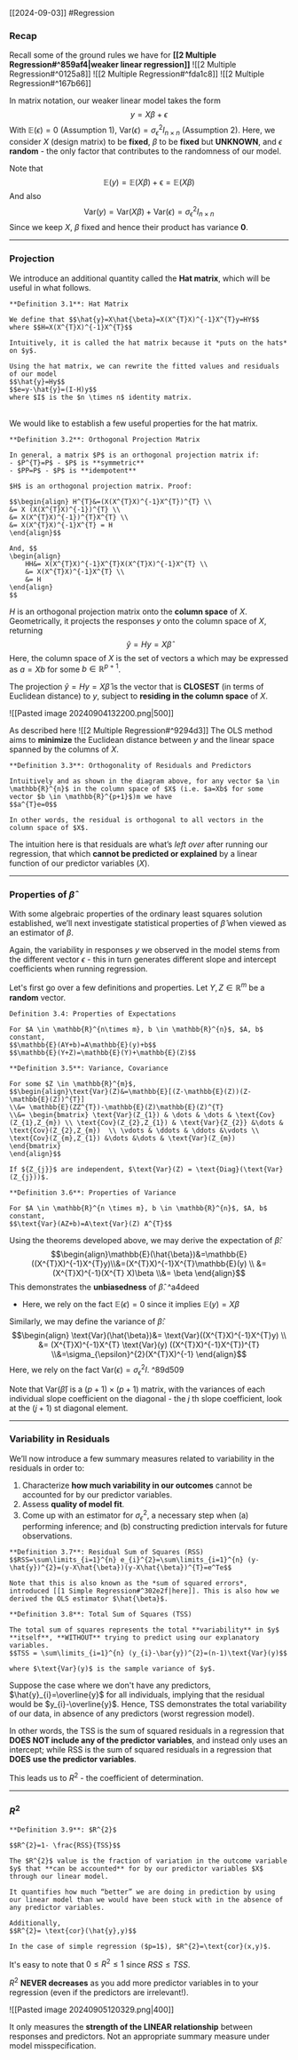 [[2024-09-03]] #Regression 

### Recap
Recall some of the ground rules we have for **[[2 Multiple Regression#^859af4|weaker linear regression]]** ![[2 Multiple Regression#^0125a8]] ![[2 Multiple Regression#^fda1c8]]
![[2 Multiple Regression#^167b66]]

In matrix notation, our weaker linear model takes the form
$$y=X\beta + \epsilon$$
With $\mathbb{E}(\epsilon)=0$ (Assumption 1), $\text{Var}(\epsilon)=\sigma_{\epsilon}^{2}I_{n \times n}$ (Assumption 2). Here, we consider $X$ (design matrix) to be **fixed**, $\beta$ to be **fixed** but **UNKNOWN**, and $\epsilon$ **random** - the only factor that contributes to the randomness of our model.

Note that $$\mathbb{E}(y)=\mathbb{E}(X\beta)+\mathbb{\epsilon}=\mathbb{E}(X\beta)$$
And also $$\text{Var}(y)=\text{Var}(X\beta)+\text{Var}(\epsilon)=\sigma_{\epsilon}^{2}I_{n \times n}$$
Since we keep $X$, $\beta$ fixed and hence their product has variance $\mathbf{0}$.

---
### Projection
We introduce an additional quantity called the **Hat matrix**, which will be useful in what follows. 

```ad-important
**Definition 3.1**: Hat Matrix

We define that $$\hat{y}=X\hat{\beta}=X(X^{T}X)^{-1}X^{T}y=HY$$
where $$H=X(X^{T}X)^{-1}X^{T}$$

Intuitively, it is called the hat matrix because it *puts on the hats* on $y$.

Using the hat matrix, we can rewrite the fitted values and residuals of our model
$$\hat{y}=Hy$$
$$e=y-\hat{y}=(I-H)y$$
where $I$ is the $n \times n$ identity matrix.
```
\
We would like to establish a few useful properties for the hat matrix.

```ad-important
**Definition 3.2**: Orthogonal Projection Matrix 

In general, a matrix $P$ is an orthogonal projection matrix if:
- $P^{T}=P$ - $P$ is **symmetric**
- $PP=P$ - $P$ is **idempotent**
```

```ad-note
$H$ is an orthogonal projection matrix. Proof:

$$\begin{align} H^{T}&=(X(X^{T}X)^{-1}X^{T})^{T} \\
&= X (X(X^{T}X)^{-1})^{T} \\
&= X(X^{T}X)^{-1})^{T}X^{T} \\
&= X(X^{T}X)^{-1}X^{T} = H
\end{align}$$

And, $$
\begin{align}
	HH&= X(X^{T}X)^{-1}X^{T}X(X^{T}X)^{-1}X^{T} \\
	&= X(X^{T}X)^{-1}X^{T} \\
	&= H
\end{align}
$$
```

$H$ is an orthogonal projection matrix onto the **column space** of $X$. Geometrically, it projects the responses $y$ onto the column space of $X$, returning  
$$\hat{y}=Hy=X\hat{\beta}$$ 
Here, the column space of $X$ is the set of vectors a which may be expressed as $a = Xb$ for some $b  \in \mathbb{R}^{p+1}$.

The projection $\hat{y}=Hy=X\hat{\beta}$  is the vector that is **CLOSEST** (in terms of Euclidean distance) to $y$, subject to **residing in the column space** of $X$.

![[Pasted image 20240904132200.png|500]]

As described here ![[2 Multiple Regression#^9294d3]]
The OLS method aims to **minimize** the Euclidean distance between $y$ and the linear space spanned by the columns of $X$.

```ad-important
**Definition 3.3**: Orthogonality of Residuals and Predictors

Intuitively and as shown in the diagram above, for any vector $a \in \mathbb{R}^{n}$ in the column space of $X$ (i.e. $a=Xb$ for some vector $b \in \mathbb{R}^{p+1}$)m we have
$$a^{T}e=0$$

In other words, the residual is orthogonal to all vectors in the column space of $X$.
```

The intuition here is that residuals are what’s *left over* after running our regression, that which **cannot be predicted or explained** by a linear function of our predictor variables ($X$).

---
### Properties of $\hat{\beta}$
With some algebraic properties of the ordinary least squares solution established, we’ll next investigate statistical properties of $\hat{\beta}$ when viewed as an estimator of $\beta$.

Again, the variability in responses $y$ we observed in the model stems from the different vector $\epsilon$ - this in turn generates different slope and intercept coefficients when running regression.

Let's first go over a few definitions and properties. Let $Y, Z \in \mathbb{R}^{m}$ be a **random** vector.

```ad-important
Definition 3.4: Properties of Expectations

For $A \in \mathbb{R}^{n\times m}, b \in \mathbb{R}^{n}$, $A, b$ constant,
$$\mathbb{E}(AY+b)=A\mathbb{E}(y)+b$$
$$\mathbb{E}(Y+Z)=\mathbb{E}(Y)+\mathbb{E}(Z)$$
```

```ad-important
**Definition 3.5**: Variance, Covariance

For some $Z \in \mathbb{R}^{m}$,
$$\begin{align}\text{Var}(Z)&=\mathbb{E}[(Z-\mathbb{E}(Z))(Z-\mathbb{E}(Z))^{T}]
\\&= \mathbb{E}(ZZ^{T})-\mathbb{E}(Z)\mathbb{E}(Z)^{T}
\\&= \begin{bmatrix} \text{Var}(Z_{1}) & \dots & \dots & \text{Cov}(Z_{1},Z_{m}) \\ \text{Cov}(Z_{2},Z_{1}) & \text{Var}{Z_{2}} &\dots & \text{Cov}(Z_{2},Z_{m})  \\ \vdots & \ddots & \ddots &\vdots \\ \text{Cov}(Z_{m},Z_{1}) &\dots &\dots & \text{Var}(Z_{m}) \end{bmatrix}
\end{align}$$

If ${Z_{j}}$ are independent, $\text{Var}(Z) = \text{Diag}(\text{Var}(Z_{j}))$.
```

```ad-important
**Definition 3.6**: Properties of Variance

For $A \in \mathbb{R}^{n \times m}, b \in \mathbb{R}^{n}$, $A, b$ constant,
$$\text{Var}(AZ+b)=A\text{Var}(Z) A^{T}$$
```

Using the theorems developed above, we may derive the expectation of $\hat{\beta}$: $$\begin{align}\mathbb{E}(\hat{\beta})&=\mathbb{E}((X^{T}X)^{-1}X^{T}y)\\&=(X^{T}X)^{-1}X^{T}\mathbb{E}(y) \\ &= (X^{T}X)^{-1}(X^{T} X)\beta \\&= \beta \end{align}$$
This demonstrates the **unbiasedness** of $\hat{\beta}$. ^a4deed
- Here, we rely on the fact $\mathbb{E}(\epsilon)=0$ since it implies $\mathbb{E}(y)=X\beta$

Similarly, we may define the variance of $\hat{\beta}$: $$\begin{align} \text{Var}(\hat{\beta})&= \text{Var}((X^{T}X)^{-1}X^{T}y) \\ &= (X^{T}X)^{-1}X^{T} \text{Var}(y) ((X^{T}X)^{-1}X^{T})^{T} \\&=\sigma_{\epsilon}^{2}(X^{T}X)^{-1} \end{align}$$
Here, we rely on the fact $\text{Var}(\epsilon)=\sigma_{\epsilon}^{2}I$. ^89d509

Note that $\text{Var}(\hat{\beta})$ is a $(p+1) \times (p+1)$ matrix, with the variances of each individual slope coefficient on the diagonal - the $j$ th slope coefficient, look at the $(j+1)$ st diagonal element.

---
### Variability in Residuals
We’ll now introduce a few summary measures related to variability in the residuals in order to:
1. Characterize **how much variability in our outcomes** cannot be accounted for by our predictor variables.
2. Assess **quality of model fit**.
3. Come up with an estimator for $\sigma_{\epsilon}^{2}$, a necessary step when (a) performing inference; and (b) constructing prediction intervals for future observations.

```ad-important
**Definition 3.7**: Residual Sum of Squares (RSS)
$$RSS=\sum\limits_{i=1}^{n} e_{i}^{2}=\sum\limits_{i=1}^{n} (y-\hat{y})^{2}=(y-X\hat{\beta})(y-X\hat{\beta})^{T}=e^Te$$

Note that this is also known as the *sum of squared errors*, introduced [[1 Simple Regression#^302e2f|here]]. This is also how we derived the OLS estimator $\hat{\beta}$.
```

```ad-important
**Definition 3.8**: Total Sum of Squares (TSS)

The total sum of squares represents the total **variability** in $y$ **itself**, **WITHOUT** trying to predict using our explanatory variables.
$$TSS = \sum\limits_{i=1}^{n} (y_{i}-\bar{y})^{2}=(n-1)\text{Var}(y)$$

where $\text{Var}(y)$ is the sample variance of $y$.
```

Suppose the case where we don't have any predictors, $\hat{y}_{i}=\overline{y}$ for all individuals, implying that the residual would be $y_{i}-\overline{y}$. Hence, TSS demonstrates the total variability of our data, in absence of any predictors (worst regression model). 

In other words, the TSS is the sum of squared residuals in a regression that **DOES NOT include any of the predictor variables**, and instead only uses an intercept; while RSS is the sum of squared residuals in a regression that **DOES** **use the predictor variables**.

This leads us to $R^{2}$ - the coefficient of determination.

---
### $R^{2}$

```ad-important
**Definition 3.9**: $R^{2}$

$$R^{2}=1- \frac{RSS}{TSS}$$

The $R^{2}$ value is the fraction of variation in the outcome variable $y$ that **can be accounted** for by our predictor variables $X$ through our linear model.

It quantifies how much “better” we are doing in prediction by using our linear model than we would have been stuck with in the absence of any predictor variables.

Additionally,
$$R^{2}= \text{cor}(\hat{y},y)$$

In the case of simple regression ($p=1$), $R^{2}=\text{cor}(x,y)$.
```

It's easy to note that $0 \le R^{2} \le 1$ since $RSS \le TSS$. 

$R^{2}$ **NEVER decreases** as you add more predictor variables in to your regression (even if the predictors are irrelevant!).

![[Pasted image 20240905120329.png|400]]

It only measures the **strength of the LINEAR relationship** between responses and predictors. Not an appropriate summary measure under model misspecification.